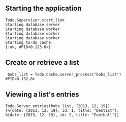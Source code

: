 
## Starting the application

```
Todo.Supervisor.start_link
Starting database server
Starting database worker
Starting database worker
Starting database worker
Starting to-do cache.
{:ok, #PID<0.125.0>}
```

## Create or retrieve a list

```
 bobs_list = Todo.Cache.server_process("bobs_list")
#PID<0.132.0>
 ```

 ## Viewing a list's entries

 ```
 Todo.Server.entries(bobs_list, {2013, 12, 19})
 [%{date: {2013, 12, 19}, id: 1, title: "Dentist"},
 %{date: {2013, 12, 19}, id: 2, title: "Football"}]
 ```